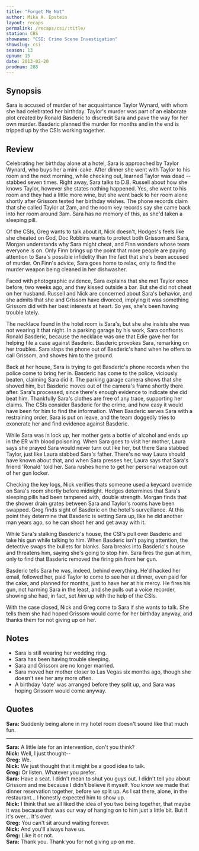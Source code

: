 ```yaml
---
title: "Forget Me Not"
author: Mika A. Epstein
layout: recaps
permalink: /recaps/csi/:title/
station: CBS
showname: "CSI: Crime Scene Investigation"
showslug: csi
season: 13
epnum: 15
date: 2013-02-20
prodnum: 288
---
```


## Synopsis

Sara is accused of murder of her acquaintance Taylor Wynard, with whom she had celebrated her birthday. Taylor's murder was part of an elaborate plot created by Ronald Basderic to discredit Sara and pave the way for her own murder. Basderic planned the murder for months and in the end is tripped up by the CSIs working together.

## Review

Celebrating her birthday alone at a hotel, Sara is approached by Taylor Wynard, who buys her a mini-cake. After dinner she went with Taylor to his room and the next morning, while checking out, learned Taylor was dead -- stabbed seven times. Right away, Sara talks to D.B. Russell about how she knows Taylor, however she states nothing happened. Yes, she went to his room and they had a little more wine, but she went back to her room alone shortly after Grissom texted her birthday wishes. The phone records claim that she called Taylor at 2am, and the room key records say she came back into her room around 3am. Sara has no memory of this, as she'd taken a sleeping pill.

Of the CSIs, Greg wants to talk about it, Nick doesn't, Hodges's feels like she cheated on God, Doc Robbins wants to protect both Grissom and Sara, Morgan understands why Sara might cheat, and Finn wonders whose team everyone is on. Only Finn brings up the point that more people are paying attention to Sara's possible infidelity than the fact that she's been accused of murder. On Finn's advice, Sara goes home to relax, only to find the murder weapon being cleaned in her dishwasher.

Faced with photographic evidence, Sara explains that she met Taylor once before, two weeks ago, and they kissed outside a bar. But she did not cheat on her husband. Russell and Nick are concerned about Sara's behavior, and she admits that she and Grissom have divorced, implying it was something Grissom did with her best interests at heart. So yes, she's been having trouble lately.

The necklace found in the hotel room is Sara's, but she she insists she was not wearing it that night. In a parking garage by his work, Sara confronts Ronald Basderic, because the necklace was one that Edie gave her for helping file a case against Basderic. Basderic provokes Sara, remarking on her troubles. Sara slaps the phone out of Basderic's hand when he offers to call Grissom, and shoves him to the ground.

Back at her house, Sara is trying to get Basderic's phone records when the police come to bring her in. Basderic has come to the police, viciously beaten, claiming Sara did it. The parking garage camera shows that she shoved him, but Basderic moves out of the camera's frame shortly there after. Sara's processed, since there's enough evidence to indicate she did beat him. Thankfully Sara's clothes are free of any trace, supporting her claims. The CSIs consider Basderic for the crime, and how easy it would have been for him to find the information. When Basderic serves Sara with a restraining order, Sara is put on leave, and the team doggedly tries to exonerate her and find evidence against Basderic.

While Sara was in lock up, her mother gets a bottle of alcohol and ends up in the ER with blood poisoning. When Sara goes to visit her mother, Laura says she prayed Sara would never turn out like her, but there Sara stabbed Taylor, just like Laura stabbed Sara's father. There's no way Laura should have known about that, and when Sara presses her, Laura says that Sara's friend 'Ronald' told her. Sara rushes home to get her personal weapon out of her gun locker.

Checking the key logs, Nick verifies thats someone used a keycard override on Sara's room shortly before midnight. Hodges determines that Sara's sleeping pills had been tampered with, double strength. Morgan finds that the shower drain grates between Sara and Taylor's rooms have been swapped. Greg finds sight of Basderic on the hotel's surveillance. At this point they determine that Basderic is setting Sara up, like he did another man years ago, so he can shoot her and get away with it.

While Sara's stalking Basderic's house, the CSI's pull over Basderic and take his gun while talking to him. When Basderic isn't paying attention, the detective swaps the bullets for blanks. Sara breaks into Basderic's house and threatens him, saying she's going to stop him. Sara fires the gun at him, only to find that Basderic removed the firing pin from her gun.

Basderic tells Sara he was, indeed, behind everything. He'd hacked her email, followed her, paid Taylor to come to see her at dinner, even paid for the cake, and planned for months, just to have her at his mercy. He fires his gun, not harming Sara in the least, and she pulls out a voice recorder, showing she had, in fact, set *him* up with the help of the CSIs.

With the case closed, Nick and Greg come to Sara if she wants to talk. She tells them she had hoped Grissom would come for her birthday anyway, and thanks them for not giving up on her.

## Notes

* Sara is still wearing her wedding ring.
* Sara has been having trouble sleeping.
* Sara and Grissom are no longer married.
* Sara moved her mother closer to Las Vegas six months ago, though she doesn't see her any more often.
* A birthday 'date' was arranged before they split up, and Sara was hoping Grissom would come anyway.

## Quotes

**Sara:** Suddenly being alone in my hotel room doesn't sound like that much fun.

- - -

**Sara:** A little late for an intervention, don't you think?\
**Nick:** Well, I just thought--\
**Greg:** We.\
**Nick:** *We* just thought that it might be a good idea to talk.\
**Greg:** Or listen. Whatever you prefer.\
**Sara:** Have a seat. I didn't mean to shut you guys out. I didn't tell you about Grissom and me because I didn't believe it myself. You know we made that dinner reservation together, before we split up. As I sat there, alone, in the restaurant... I honestly expected him to show up.\
**Nick:** I think that we all liked the idea of you two being together, that maybe it was because that was our way of hanging on to him just a little bit. But if it's over... It's over.\
**Greg:** You can't sit around waiting forever.\
**Nick:** And you'll always have us.\
**Greg:** Like it or not.\
**Sara:** Thank you. Thank you for not giving up on me.
